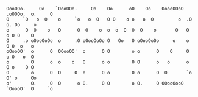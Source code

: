     OooOOo.     Oo    `OooOOo.     Oo    Oo      oO    Oo    OoooOOoO  .oOOOo.  o.     O 
    O     `O   o  O    o     `o   o  O   O O    o o   o  O         o  .O     o. Oo     o 
    o      O  O    o   O      O  O    o  o  o  O  O  O    o       O   O       o O O    O 
    O     .o oOooOoOo  o     .O oOooOoOo O   Oo   O oOooOoOo     o    o       O O  o   o 
    oOooOO'  o      O  OOooOO'  o      O O        o o      O    O     O       o O   o  O 
    o        O      o  o    o   O      o o        O O      o   o      o       O o    O O 
    O        o      O  O     O  o      O o        O o      O  O       `o     O' o     Oo 
    o'       O.     O  O      o O.     O O        o O.     O OOooOooO  `OoooO'  O     `o  
